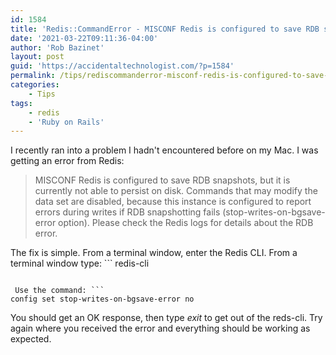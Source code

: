 ```yaml
---
id: 1584
title: 'Redis::CommandError - MISCONF Redis is configured to save RDB snapshots'
date: '2021-03-22T09:11:36-04:00'
author: 'Rob Bazinet'
layout: post
guid: 'https://accidentaltechnologist.com/?p=1584'
permalink: /tips/rediscommanderror-misconf-redis-is-configured-to-save-rdb-snapshots/
categories:
    - Tips
tags:
    - redis
    - 'Ruby on Rails'
---
```


I recently ran into a problem I hadn't encountered before on my Mac. I was getting an error from Redis:

> MISCONF Redis is configured to save RDB snapshots, but it is currently not able to persist on disk. Commands that may modify the data set are disabled, because this instance is configured to report errors during writes if RDB snapshotting fails (stop-writes-on-bgsave-error option). Please check the Redis logs for details about the RDB error.

 The fix is simple. From a terminal window, enter the Redis CLI. From a terminal window type: ```
redis-cli
```

 Use the command: ```
config set stop-writes-on-bgsave-error no
```

 You should get an OK response, then type *exit* to get out of the reds-cli. Try again where you received the error and everything should be working as expected.